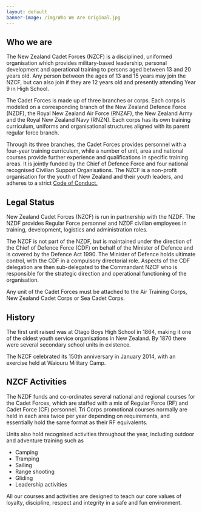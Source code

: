 ```yaml
---
layout: default
banner-image: /img/Who We Are Original.jpg
---
```


<section>
    <h2>Who we are</h2>
    <p>The New Zealand Cadet Forces (NZCF) is a disciplined, uniformed organisation which provides military-based leadership, personal development and operational training to persons aged between 13 and 20 years old. Any person between the ages of 13 and 15 years may join the NZCF, but can also join if they are 12 years old and presently attending Year 9 in High School.</p>
    <p>
    The Cadet Forces is made up of three branches or corps. Each corps is modeled on a corresponding branch of the New Zealand Defence Force (NZDF), the Royal New Zealand Air Force (RNZAF), the New Zealand Army and the Royal New Zealand Navy (RNZN). Each corps has its own training curriculum, uniforms and organisational structures aligned with its parent regular force branch.</p>
    <p>
    Through its three branches, the Cadet Forces provides personnel with a four-year training curriculum, while a number of unit, area and national courses provide further experience and qualifications in specific training areas. It is jointly funded by the Chief of Defence Force and four national recognised Civilian Support Organisations. The NZCF is a non-profit organisation for the youth of New Zealand and their youth leaders, and adheres to a strict <a href="https://www.cadetnet.org.nz/wp-content/uploads/documents/NZCF_Code_of_Conduct.pdf">Code of Conduct.</a></p>
</section>
<section>
    <h2>Legal Status</h2>
    <p>New Zealand Cadet Forces (NZCF) is run in partnership with the NZDF. The NZDF provides Regular Force personnel and NZDF civilian employees in training, development, logistics and administration roles.</p>
    <p>
    The NZCF is not part of the NZDF, but is maintained under the direction of the Chief of Defence Force (CDF) on behalf of the Minister of Defence and is covered by the Defence Act 1990. The Minister of Defence holds ultimate control, with the CDF in a compulsory directorial role. Aspects of the CDF delegation are then sub-delegated to the Commandant NZCF who is responsible for the strategic direction and operational functioning of the organisation.</p>
    <p>
    Any unit of the Cadet Forces must be attached to the Air Training Corps, New Zealand Cadet Corps or Sea Cadet Corps.</p>
</section>
<section>
    <h2>History</h2>
    <p>The first unit raised was at Otago Boys High School in 1864, making it one of the oldest youth service organisations in New Zealand. By 1870 there were several secondary school units in existence.</p>
    <p>The NZCF celebrated its 150th anniversary in January 2014, with an exercise held at Waiouru Military Camp.</p>
</section>
<section>
    <h2>NZCF Activities</h2>
    <p>The NZDF funds and co-ordinates several national and regional courses for the Cadet Forces, which are staffed with a mix of Regular Force (RF) and Cadet Force (CF) personnel. Tri Corps promotional courses normally are held in each area twice per year depending on requirements, and essentially hold the same format as their RF equivalents.</p>
    <p>Units also hold recognised activities throughout the year, including outdoor and adventure training such as</p>
    <ul>
        <li>Camping</li>
        <li>Tramping</li>
        <li>Sailing</li>
        <li>Range shooting</li>
        <li>Gliding</li>
        <li>Leadership activities</li>
    </ul>
    <p>All our courses and activities are designed to teach our core values of loyalty, discipline, respect and integrity in a safe and fun environment.</p>
</section>